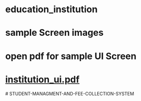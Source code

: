 # education_institution

#                                              sample Screen images
#                                              open pdf for  sample UI Screen

#                                                 [institution_ui.pdf](https://github.com/user-attachments/files/17964487/institution_ui.pdf)



#   S T U D E N T - M A N A G M E N T - A N D - F E E - C O L L E C T I O N - S Y S T E M 
 
 
